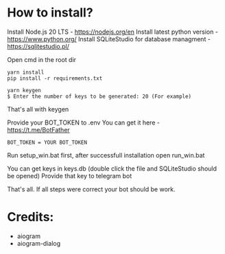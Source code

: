 # How to install?

Install Node.js 20 LTS - https://nodejs.org/en
Install latest python version - https://www.python.org/
Install SQLiteStudio for database managment - https://sqlitestudio.pl/

Open cmd in the root dir
```npm i -g yarn
yarn install
pip install -r requirements.txt

yarn keygen
$ Enter the number of keys to be generated: 20 (For example)
```

That's all with keygen

Provide your BOT_TOKEN to .env
You can get it here - https://t.me/BotFather
```
BOT_TOKEN = YOUR BOT_TOKEN
```

Run setup_win.bat first, after successfull installation open run_win.bat

You can get keys in keys.db (double click the file and SQLiteStudio should be opened)
Provide that key to telegram bot

That's all. If all steps were correct your bot should be work.

# Credits:
- aiogram
- aiogram-dialog
